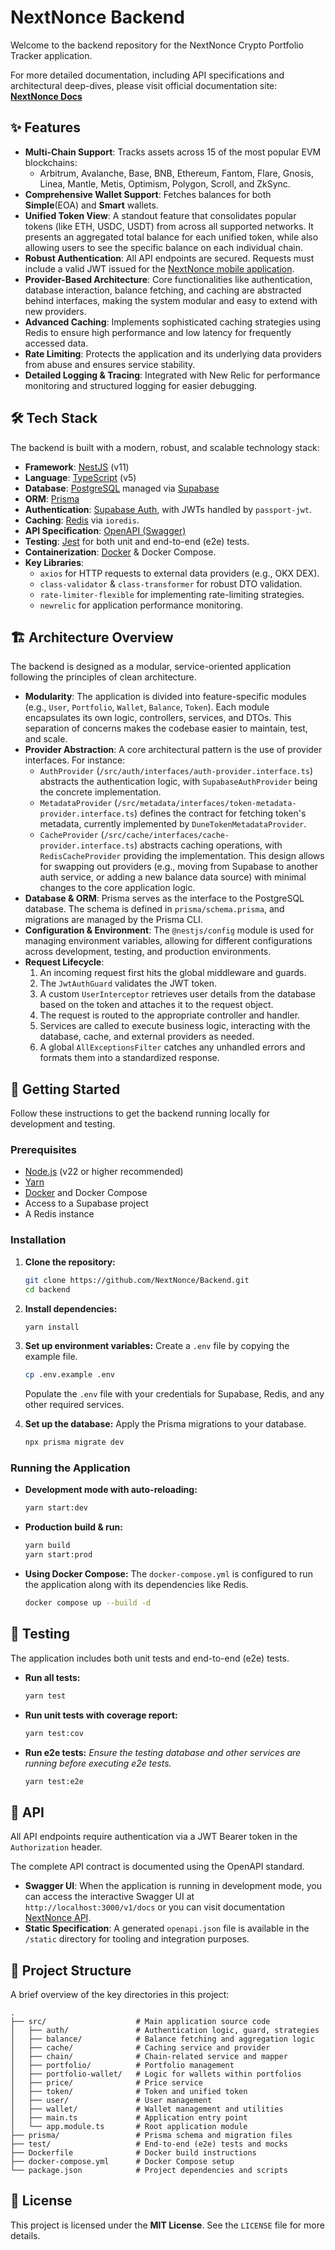 # NextNonce Backend

Welcome to the backend repository for the NextNonce Crypto Portfolio Tracker application.

For more detailed documentation, including API specifications and architectural deep-dives, please visit official documentation site: **[NextNonce Docs](https://docs.nextnonce.com/developer/backend/)**

## ✨ Features

* **Multi-Chain Support**: Tracks assets across 15 of the most popular EVM blockchains:
    * Arbitrum, Avalanche, Base, BNB, Ethereum, Fantom, Flare, Gnosis, Linea, Mantle, Metis, Optimism, Polygon, Scroll, and ZkSync.
* **Comprehensive Wallet Support**: Fetches balances for both **Simple**(EOA) and **Smart** wallets.
* **Unified Token View**: A standout feature that consolidates popular tokens (like ETH, USDC, USDT) from across all supported networks. It presents an aggregated total balance for each unified token, while also allowing users to see the specific balance on each individual chain.
* **Robust Authentication**: All API endpoints are secured. Requests must include a valid JWT issued for the [NextNonce mobile application](https://github.com/NextNonce/Mobile).
* **Provider-Based Architecture**: Core functionalities like authentication, database interaction, balance fetching, and caching are abstracted behind interfaces, making the system modular and easy to extend with new providers.
* **Advanced Caching**: Implements sophisticated caching strategies using Redis to ensure high performance and low latency for frequently accessed data.
* **Rate Limiting**: Protects the application and its underlying data providers from abuse and ensures service stability.
* **Detailed Logging & Tracing**: Integrated with New Relic for performance monitoring and structured logging for easier debugging.


## 🛠️ Tech Stack

The backend is built with a modern, robust, and scalable technology stack:

* **Framework**: [NestJS](https://nestjs.com/) (v11)
* **Language**: [TypeScript](https://www.typescriptlang.org/) (v5)
* **Database**: [PostgreSQL](https://www.postgresql.org/) managed via [Supabase](https://supabase.com/)
* **ORM**: [Prisma](https://www.prisma.io/)
* **Authentication**: [Supabase Auth](https://supabase.com/auth), with JWTs handled by `passport-jwt`.
* **Caching**: [Redis](https://redis.io/) via `ioredis`.
* **API Specification**: [OpenAPI (Swagger)](https://swagger.io/)
* **Testing**: [Jest](https://jestjs.io/) for both unit and end-to-end (e2e) tests.
* **Containerization**: [Docker](https://www.docker.com/) & Docker Compose.
* **Key Libraries**:
    * `axios` for HTTP requests to external data providers (e.g., OKX DEX).
    * `class-validator` & `class-transformer` for robust DTO validation.
    * `rate-limiter-flexible` for implementing rate-limiting strategies.
    * `newrelic` for application performance monitoring.


## 🏗️ Architecture Overview

The backend is designed as a modular, service-oriented application following the principles of clean architecture.

* **Modularity**: The application is divided into feature-specific modules (e.g., `User`, `Portfolio`, `Wallet`, `Balance`, `Token`). Each module encapsulates its own logic, controllers, services, and DTOs. This separation of concerns makes the codebase easier to maintain, test, and scale.
* **Provider Abstraction**: A core architectural pattern is the use of provider interfaces. For instance:
    * `AuthProvider` (`/src/auth/interfaces/auth-provider.interface.ts`) abstracts the authentication logic, with `SupabaseAuthProvider` being the concrete implementation.
    * `MetadataProvider` (`/src/metadata/interfaces/token-metadata-provider.interface.ts`) defines the contract for fetching token's metadata, currently implemented by `DuneTokenMetadataProvider`.
    * `CacheProvider` (`/src/cache/interfaces/cache-provider.interface.ts`) abstracts caching operations, with `RedisCacheProvider` providing the implementation.
      This design allows for swapping out providers (e.g., moving from Supabase to another auth service, or adding a new balance data source) with minimal changes to the core application logic.
* **Database & ORM**: Prisma serves as the interface to the PostgreSQL database. The schema is defined in `prisma/schema.prisma`, and migrations are managed by the Prisma CLI.
* **Configuration & Environment**: The `@nestjs/config` module is used for managing environment variables, allowing for different configurations across development, testing, and production environments.
* **Request Lifecycle**:
    1.  An incoming request first hits the global middleware and guards.
    2.  The `JwtAuthGuard` validates the JWT token.
    3.  A custom `UserInterceptor` retrieves user details from the database based on the token and attaches it to the request object.
    4.  The request is routed to the appropriate controller and handler.
    5.  Services are called to execute business logic, interacting with the database, cache, and external providers as needed.
    6.  A global `AllExceptionsFilter` catches any unhandled errors and formats them into a standardized response.


## 🚀 Getting Started

Follow these instructions to get the backend running locally for development and testing.

### Prerequisites

* [Node.js](https://nodejs.org/en/) (v22 or higher recommended)
* [Yarn](https://yarnpkg.com/)
* [Docker](https://www.docker.com/products/docker-desktop/) and Docker Compose
* Access to a Supabase project
* A Redis instance

### Installation

1.  **Clone the repository:**

    ```bash
    git clone https://github.com/NextNonce/Backend.git
    cd backend
    ```

2.  **Install dependencies:**

    ```bash
    yarn install
    ```

3.  **Set up environment variables:**
    Create a `.env` file by copying the example file.

    ```bash
    cp .env.example .env
    ```

    Populate the `.env` file with your credentials for Supabase, Redis, and any other required services.

4.  **Set up the database:**
    Apply the Prisma migrations to your database.

    ```bash
    npx prisma migrate dev
    ```

### Running the Application

* **Development mode with auto-reloading:**

  ```bash
  yarn start:dev
  ```

* **Production build & run:**

  ```bash
  yarn build
  yarn start:prod
  ```

* **Using Docker Compose:**
  The `docker-compose.yml` is configured to run the application along with its dependencies like Redis.

  ```bash
  docker compose up --build -d
  ```


## 🧪 Testing

The application includes both unit tests and end-to-end (e2e) tests.

* **Run all tests:**
  ```bash
  yarn test
  ```
* **Run unit tests with coverage report:**
  ```bash
  yarn test:cov
  ```
* **Run e2e tests:**
  *Ensure the testing database and other services are running before executing e2e tests.*
  ```bash
  yarn test:e2e
  ```


## 📖 API

All API endpoints require authentication via a JWT Bearer token in the `Authorization` header.

The complete API contract is documented using the OpenAPI standard.

* **Swagger UI**: When the application is running in development mode, you can access the interactive Swagger UI at `http://localhost:3000/v1/docs` or you can visit documentation [NextNonce API](https://docs.nextnonce.com/developer/backend/reference/).
* **Static Specification**: A generated `openapi.json` file is available in the `/static` directory for tooling and integration purposes.

## 📂 Project Structure

A brief overview of the key directories in this project:

```
.
├── src/                    # Main application source code
│   ├── auth/               # Authentication logic, guard, strategies
│   ├── balance/            # Balance fetching and aggregation logic
│   ├── cache/              # Caching service and provider
│   ├── chain/              # Chain-related service and mapper
│   ├── portfolio/          # Portfolio management
│   ├── portfolio-wallet/   # Logic for wallets within portfolios
│   ├── price/              # Price service
│   ├── token/              # Token and unified token
│   ├── user/               # User management
│   ├── wallet/             # Wallet management and utilities
│   ├── main.ts             # Application entry point
│   └── app.module.ts       # Root application module
├── prisma/                 # Prisma schema and migration files
├── test/                   # End-to-end (e2e) tests and mocks
├── Dockerfile              # Docker build instructions
├── docker-compose.yml      # Docker Compose setup
└── package.json            # Project dependencies and scripts
```

## 📄 License

This project is licensed under the **MIT License**. See the `LICENSE` file for more details.

